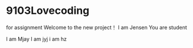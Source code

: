 # 9103Lovecoding
for assignment
Welcome to the new project！
I am Jensen
You are student

I am Mjay
I am jyj
i am hz